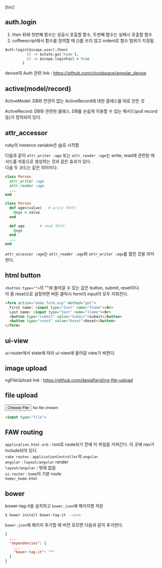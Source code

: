 [toc]

## auth.login

1. then 뒤에 첫번째 함수는 성공시 호출할 함수, 두번째 함수는 실패시 호출할 함수
2. coffeescript에서 함수를 정의할 때 {}를 쓰지 않고 indent로 함수 범위가 지정됨

```coffeescript
Auth.login($scope.user).then(
          () -> $state.go('home'),
          () -> $scope.loginFail = true
        )
```

devise의 Auth 관련 link : https://github.com/cloudspace/angular_devise

## active(model/record)

ActiveModel: DB와 연관이 없는 ActiveRecord에 대한 클래스를 따로 만든 것

ActiveRecord: DB와 관련된 클래스. DB를 손쉽게 이용할 수 있는 메서드(pull record 등)가 정의되어 있다.

## attr_accessor

ruby의 instance variable은 @로 시작함  

다음과 같이 `attr_writer :age` 또는 `attr_reader :age`는 write, read에 관련된 메서드를 자동으로 생성하는 것과 같은 효과가 있다.  
다음 두 코드는 같은 의미이다.

```ruby
class Person
  attr_writer :age
  attr_reader :age
  ...
end
```

```ruby
class Person
  def age=(value)	# write 메서드
    @age = value
  end
  
  def age		# read 메서드
    @age
  end
  ...
end
```

`attr_accessor :age`는 `attr_reader :age`와 `attr_writer :age`를 합친 것을 의미한다.

## html button

`<button type="">`의 ""에 들어갈 수 있는 값은 button, submit, reset이다.  
이 중 reset으로 설정하면 버튼 클릭시 form의 input이 모두 지워진다.

```html
<form action="demo_form.asp" method="get">
  First name: <input type="text" name="fname"><br>
  Last name: <input type="text" name="lname"><br>
  <button type="submit" value="Submit">Submit</button>
  <button type="reset" value="Reset">Reset</button>
</form>
```

## ui-view

ui-router에서 state에 따라 ui-view에 들어갈 view가 바뀐다.

## image upload

ngFileUpload link : https://github.com/danialfarid/ng-file-upload

## file upload

<input type="file">

```html
<input type="file">
```

## FAW routing

`application.html.erb` : root로 route되기 전에 이 파일을 거져간다. 이 곳에 nav가 include되어 있다.  
`rake routes` : `applicationController`의 `angular`  
`angular` : `layout/angular` render  
`layout/angular` : <ui-view>밖에 없음  
`ui-router` : `home`이 기본 route  
`home/_home.html`

## bower

bower-tag-it을 설치하고 `bower.json`에 패키지명 저장

```sh
$ bower install bower-tag-it --save
```

`bower.json`에 패키지 추가할 때 버전 모르면 다음과 같이 추가한다.

```json
{
  ...
  "dependencies": {
    ...
    "bower-tag-it": "*"
  }
}
```

## 